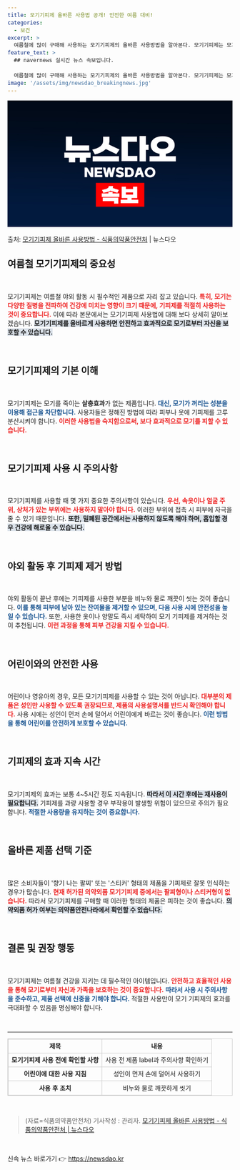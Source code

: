 ```yaml
---
title: 모기기피제 올바른 사용법 공개! 안전한 여름 대비!
categories:
  - 보건
excerpt: >
  여름철에 많이 구매해 사용하는 모기기피제의 올바른 사용방법을 알아본다. 모기기피제는 모기를 죽이는 효과(살충…
feature_text: >
  ## navernews 실시간 뉴스 속보입니다.

  여름철에 많이 구매해 사용하는 모기기피제의 올바른 사용방법을 알아본다. 모기기피제는 모기를 죽이는 효과(살충…
image: '/assets/img/newsdao_breakingnews.jpg'
---
```


![뉴스다오 속보](/assets/img/newsdao_breakingnews.jpg)

<p>출처: <a href="https://newsdao.kr/1641" rel="dofollow">모기기피제 올바른 사용방법 - 식품의약품안전처</a> | 뉴스다오</p>

<h2 data-ke-size="size26">여름철 모기기피제의 중요성</h2>

<p data-ke-size="size16">&nbsp;</p>

모기기피제는 여름철 야외 활동 시 필수적인 제품으로 자리 잡고 있습니다. <b><span style="color: #ee2323;">특히, 모기는 다양한 질병을 전파하여 건강에 미치는 영향이 크기 때문에, 기피제를 적절히 사용하는 것이 중요합니다.</span></b> 이에 따라 본문에서는 모기기피제 사용법에 대해 보다 상세히 알아보겠습니다. <b><span style="background-color: #21538527;">모기기피제를 올바르게 사용하면 안전하고 효과적으로 모기로부터 자신을 보호할 수 있습니다.</span></b>

<p data-ke-size="size16">&nbsp;</p>

<h2 data-ke-size="size26">모기기피제의 기본 이해</h2>

<p data-ke-size="size16">&nbsp;</p>

모기기피제는 모기를 죽이는 <b>살충효과</b>가 없는 제품입니다. <b><span style="color: #1a5490;">대신, 모기가 꺼리는 성분을 이용해 접근을 차단합니다.</span></b> 사용자들은 정해진 방법에 따라 피부나 옷에 기피제를 고루 분산시켜야 합니다. <b><span style="color: #ee2323;">이러한 사용법을 숙지함으로써, 보다 효과적으로 모기를 피할 수 있습니다.</span></b> 

<p data-ke-size="size16">&nbsp;</p>

<h2 data-ke-size="size26">모기기피제 사용 시 주의사항</h2>

<p data-ke-size="size16">&nbsp;</p>

모기기피제를 사용할 때 몇 가지 중요한 주의사항이 있습니다. <b><span style="color: #ee2323;">우선, 속옷이나 얼굴 주위, 상처가 있는 부위에는 사용하지 말아야 합니다.</span></b> 이러한 부위에 접촉 시 피부에 자극을 줄 수 있기 때문입니다. <b><span style="background-color: #21538527;">또한, 밀폐된 공간에서는 사용하지 않도록 해야 하며, 흡입할 경우 건강에 해로울 수 있습니다.</span></b>

<p data-ke-size="size16">&nbsp;</p>

<h2 data-ke-size="size26">야외 활동 후 기피제 제거 방법</h2>

<p data-ke-size="size16">&nbsp;</p>

야외 활동이 끝난 후에는 기피제를 사용한 부분을 비누와 물로 깨끗이 씻는 것이 좋습니다. <b><span style="color: #1a5490;">이를 통해 피부에 남아 있는 잔여물을 제거할 수 있으며, 다음 사용 시에 안전성을 높일 수 있습니다.</span></b> 또한, 사용한 옷이나 양말도 즉시 세탁하여 모기 기피제를 제거하는 것이 추천됩니다. <b><span style="color: #ee2323;">이런 과정을 통해 피부 건강을 지킬 수 있습니다.</span></b> 

<p data-ke-size="size16">&nbsp;</p>

<h2 data-ke-size="size26">어린이와의 안전한 사용</h2>

<p data-ke-size="size16">&nbsp;</p>

어린이나 영유아의 경우, 모든 모기기피제를 사용할 수 있는 것이 아닙니다. <b><span style="color: #ee2323;">대부분의 제품은 성인만 사용할 수 있도록 권장되므로, 제품의 사용설명서를 반드시 확인해야 합니다.</span></b> 사용 시에는 성인이 먼저 손에 덜어서 어린이에게 바르는 것이 좋습니다. <b><span style="color: #1a5490;">이런 방법을 통해 어린이를 안전하게 보호할 수 있습니다.</span></b>

<p data-ke-size="size16">&nbsp;</p>

<h2 data-ke-size="size26">기피제의 효과 지속 시간</h2>

<p data-ke-size="size16">&nbsp;</p>

모기기피제의 효과는 보통 4~5시간 정도 지속됩니다. <b><span style="background-color: #21538527;">따라서 이 시간 후에는 재사용이 필요합니다.</span></b> 기피제를 과량 사용할 경우 부작용이 발생할 위험이 있으므로 주의가 필요합니다. <b><span style="color: #1a5490;">적절한 사용량을 유지하는 것이 중요합니다.</span></b>

<p data-ke-size="size16">&nbsp;</p>

<h2 data-ke-size="size26">올바른 제품 선택 기준</h2>

<p data-ke-size="size16">&nbsp;</p>

많은 소비자들이 '향기 나는 팔찌' 또는 '스티커' 형태의 제품을 기피제로 잘못 인식하는 경우가 많습니다. <b><span style="color: #ee2323;">현재 허가된 의약외품 모기기피제 중에서는 팔찌형이나 스티커형이 없습니다.</span></b> 따라서 모기기피제를 구매할 때 이러한 형태의 제품은 피하는 것이 좋습니다. <b><span style="background-color: #21538527;">의약외품 허가 여부는 의약품안전나라에서 확인할 수 있습니다.</span></b>

<p data-ke-size="size16">&nbsp;</p>

<h2 data-ke-size="size26">결론 및 권장 행동</h2>

<p data-ke-size="size16">&nbsp;</p>

모기기피제는 여름철 건강을 지키는 데 필수적인 아이템입니다. <b><span style="color: #ee2323;">안전하고 효율적인 사용을 통해 모기로부터 자신과 가족을 보호하는 것이 중요합니다.</span></b> <b><span style="color: #1a5490;">따라서 사용 시 주의사항을 준수하고, 제품 선택에 신중을 기해야 합니다.</span></b> 적절한 사용만이 모기 기피제의 효과를 극대화할 수 있음을 명심해야 합니다. 

<p data-ke-size="size16">&nbsp;</p>

<hr>

<table style="width: 100%; border: 1px solid #ccc; border-collapse: collapse;">
    <tr>
        <td style="border: 1px solid #ccc; text-align: center; height: 25px;"><b>제목</b></td>
        <td style="border: 1px solid #ccc; text-align: center; height: 25px;"><b>내용</b></td>
    </tr>
    <tr>
        <td style="border: 1px solid #ccc; text-align: center; height: 25px;"><b>모기기피제 사용 전에 확인할 사항</b></td>
        <td style="border: 1px solid #ccc; text-align: center; height: 25px;">사용 전 제품 label과 주의사항 확인하기</td>
    </tr>
    <tr>
        <td style="border: 1px solid #ccc; text-align: center; height: 25px;"><b>어린이에 대한 사용 지침</b></td>
        <td style="border: 1px solid #ccc; text-align: center; height: 25px;">성인이 먼저 손에 덜어서 사용하기</td>
    </tr>
    <tr>
        <td style="border: 1px solid #ccc; text-align: center; height: 25px;"><b>사용 후 조치</b></td>
        <td style="border: 1px solid #ccc; text-align: center; height: 25px;">비누와 물로 깨끗하게 씻기</td>
    </tr>
</table> 

<p data-ke-size="size16">&nbsp;</p>

<blockquote>
    <p data-ke-size="size16">(자료=식품의약품안전처) 기사작성 : 관리자. <a href="https://newsdao.kr/1641" target="_blank">모기기피제 올바른 사용방법 - 식품의약품안전처 | 뉴스다오</a></p>
</blockquote>

<p data-ke-size="size16">&nbsp;</p> 

신속 뉴스 바로가기 👉 <a href="https://newsdao.kr" rel="dofollow">https://newsdao.kr</a>


